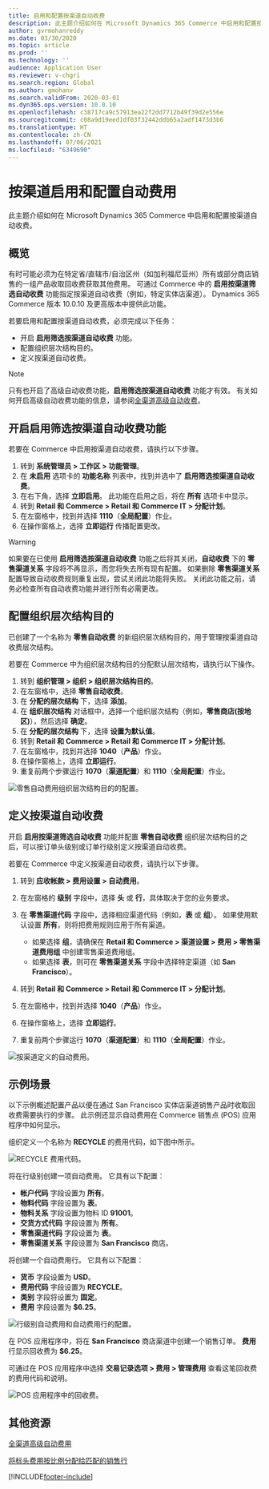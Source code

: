 ```yaml
---
title: 启用和配置按渠道自动收费
description: 此主题介绍如何在 Microsoft Dynamics 365 Commerce 中启用和配置按渠道自动收费。
author: gvrmohanreddy
ms.date: 03/30/2020
ms.topic: article
ms.prod: ''
ms.technology: ''
audience: Application User
ms.reviewer: v-chgri
ms.search.region: Global
ms.author: gmohanv
ms.search.validFrom: 2020-03-01
ms.dyn365.ops.version: 10.0.10
ms.openlocfilehash: c38717ca9c57913ea22f2dd7712b49f39d2e556e
ms.sourcegitcommit: c08a9d19eed1df03f32442ddb65a2adf1473d3b6
ms.translationtype: HT
ms.contentlocale: zh-CN
ms.lasthandoff: 07/06/2021
ms.locfileid: "6349690"
---
```

# <a name="enable-and-configure-auto-charges-by-channel"></a>按渠道启用和配置自动费用

此主题介绍如何在 Microsoft Dynamics 365 Commerce 中启用和配置按渠道自动收费。

## <a name="overview"></a>概览

有时可能必须为在特定省/直辖市/自治区州（如加利福尼亚州）所有或部分商店销售的一组产品收取回收费获取其他费用。 可通过 Commerce 中的 **启用按渠道筛选自动收费** 功能指定按渠道自动收费（例如，特定实体店渠道）。 Dynamics 365 Commerce 版本 10.0.10 及更高版本中提供此功能。

若要启用和配置按渠道自动收费，必须完成以下任务：

- 开启 **启用筛选按渠道自动收费** 功能。
- 配置组织层次结构目的。
- 定义按渠道自动收费。

> [!NOTE]
> 只有也开启了高级自动收费功能，**启用筛选按渠道自动收费** 功能才有效。 有关如何开启高级自动收费功能的信息，请参阅[全渠道高级自动收费](omni-auto-charges.md)。

## <a name="turn-on-the-enable-filter-auto-charges-by-channel-feature"></a>开启启用筛选按渠道自动收费功能

若要在 Commerce 中启用按渠道自动收费，请执行以下步骤。

1. 转到 **系统管理员 \> 工作区 \> 功能管理**。
1. 在 **未启用** 选项卡的 **功能名称** 列表中，找到并选中了 **启用筛选按渠道自动收费**。
1. 在右下角，选择 **立即启用**。 此功能在启用之后，将在 **所有** 选项卡中显示。
1. 转到 **Retail 和 Commerce \> Retail 和 Commerce IT \> 分配计划**。
1. 在左窗格中，找到并选择 **1110**（**全局配置**）作业。
1. 在操作窗格上，选择 **立即运行** 传播配置更改。

> [!WARNING]
> 如果要在已使用 **启用筛选按渠道自动收费** 功能之后将其关闭，**自动收费** 下的 **零售渠道关系** 字段将不再显示，而您将失去所有现有配置。 如果删除 **零售渠道关系** 配置导致自动收费规则重复出现，尝试关闭此功能将失败。 关闭此功能之前，请务必检查所有自动收费功能并进行所有必需更改。

## <a name="configure-the-organization-hierarchy-purpose"></a>配置组织层次结构目的

已创建了一个名称为 **零售自动收费** 的新组织层次结构目的，用于管理按渠道自动收费层次结构。

若要在 Commerce 中为组织层次结构目的分配默认层次结构，请执行以下操作。
        
1. 转到 **组织管理 \> 组织 \> 组织层次结构目的**。
1. 在左窗格中，选择 **零售自动收费**。
1. 在 **分配的层次结构** 下，选择 **添加**。
1. 在 **组织层次结构** 对话框中，选择一个组织层次结构（例如，**零售商店(按地区)**），然后选择 **确定**。
1. 在 **分配的层次结构** 下，选择 **设置为默认值**。
1. 转到 **Retail 和 Commerce \> Retail 和 Commerce IT \> 分配计划**。
1. 在左窗格中，找到并选择 **1040**（**产品**）作业。
1. 在操作窗格上，选择 **立即运行**。
1. 重复前两个步骤运行 **1070**（**渠道配置**）和 **1110**（**全局配置**）作业。

![零售自动费用组织层次结构目的的配置。](media/Auto-charges-org-hierarchy-purpose.png)

## <a name="define-auto-charges-by-channel"></a>定义按渠道自动收费

开启 **启用按渠道筛选自动收费** 功能并配置 **零售自动收费** 组织层次结构目的之后，可以按订单头级别或订单行级别定义按渠道自动收费。

若要在 Commerce 中定义按渠道自动收费，请执行以下步骤。

1. 转到 **应收帐款 \> 费用设置 \> 自动费用**。
1. 在左窗格的 **级别** 字段中，选择 **头** 或 **行**，具体取决于您的业务要求。
1. 在 **零售渠道代码** 字段中，选择相应渠道代码（例如，**表** 或 **组**）。 如果使用默认设置 **所有**，则将把费用规则应用于所有渠道。

    - 如果选择 **组**，请确保在 **Retail 和 Commerce \> 渠道设置 \> 费用 \> 零售渠道费用组** 中创建零售渠道费用组。
    - 如果选择 **表**，则可在 **零售渠道关系** 字段中选择特定渠道（如 **San Francisco**）。

1. 转到 **Retail 和 Commerce \> Retail 和 Commerce IT \> 分配计划**。
1. 在左窗格中，找到并选择 **1040**（**产品**）作业。
1. 在操作窗格上，选择 **立即运行**。
1. 重复前两个步骤运行 **1070**（**渠道配置**）和 **1110**（**全局配置**）作业。
    
![按渠道定义的自动费用。](media/Auto-charges-line-charge-by-channel.png)

## <a name="example-scenario"></a>示例场景

以下示例概述配置产品以便在通过 San Francisco 实体店渠道销售产品时收取回收费需要执行的步骤。 此示例还显示自动费用在 Commerce 销售点 (POS) 应用程序中如何显示。

组织定义一个名称为 **RECYCLE** 的费用代码，如下图中所示。

![RECYCLE 费用代码。](media/Auto-charges-charge-code.png)

将在行级别创建一项自动费用。 它具有以下配置：

- **帐户代码** 字段设置为 **所有**。
- **物料代码** 字段设置为 **表**。
- **物料关系** 字段设置为物料 ID **91001**。
- **交货方式代码** 字段设置为 **所有**。
- **零售渠道代码** 字段设置为 **表**。
- **零售渠道关系** 字段设置为 **San Francisco** 商店。

将创建一个自动费用行。 它具有以下配置：

- **货币** 字段设置为 **USD**。
- **费用代码** 字段设置为 **RECYCLE**。
- **类别** 字段将设置为 **固定**。
- **费用** 字段设置为 **$6.25**。

![行级别自动费用和自动费用行的配置。](media/Auto-charges-recyclingfee-line-fee.png)

在 POS 应用程序中，将在 **San Francisco** 商店渠道中创建一个销售订单。 **费用** 行显示回收费为 **$6.25**。

可通过在 POS 应用程序中选择 **交易记录选项 \> 费用 \> 管理费用** 查看这笔回收费的费用代码和说明。

![POS 应用程序中的回收费。](media/pos-auto-charges-recyclingfee-line-fee.png)

## <a name="additional-resources"></a>其他资源

[全渠道高级自动费用](omni-auto-charges.md)

[将标头费用按比例分配给匹配的销售行](pro-rate-charges-matching-lines.md)


[!INCLUDE[footer-include](../includes/footer-banner.md)]